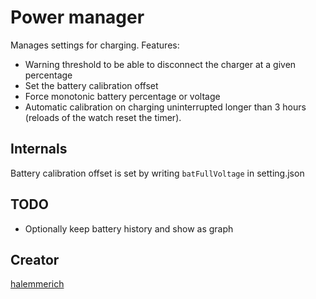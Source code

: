 # Power manager

Manages settings for charging.
Features:
* Warning threshold to be able to disconnect the charger at a given percentage
* Set the battery calibration offset
* Force monotonic battery percentage or voltage
* Automatic calibration on charging uninterrupted longer than 3 hours (reloads of the watch reset the timer).

## Internals

Battery calibration offset is set by writing `batFullVoltage` in setting.json 

## TODO

* Optionally keep battery history and show as graph

## Creator

[halemmerich](https://github.com/halemmerich)
